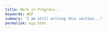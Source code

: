 ```yaml
---
title: Work in Progress...
keywords: WIP
summary: "I am still writing this section..."
permalink: wip.html
---
```


